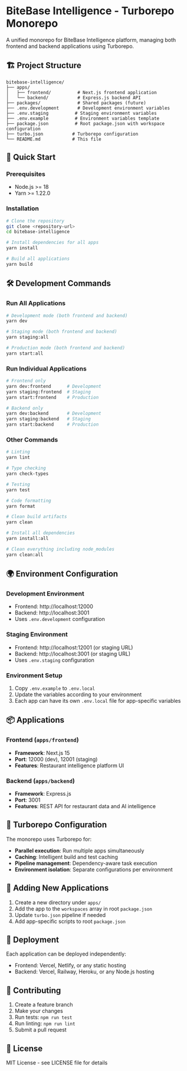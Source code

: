 # BiteBase Intelligence - Turborepo Monorepo

A unified monorepo for BiteBase Intelligence platform, managing both frontend and backend applications using Turborepo.

## 🏗️ Project Structure

```
bitebase-intelligence/
├── apps/
│   ├── frontend/          # Next.js frontend application
│   └── backend/           # Express.js backend API
├── packages/              # Shared packages (future)
├── .env.development       # Development environment variables
├── .env.staging          # Staging environment variables
├── .env.example          # Environment variables template
├── package.json          # Root package.json with workspace configuration
├── turbo.json           # Turborepo configuration
└── README.md            # This file
```

## 🚀 Quick Start

### Prerequisites
- Node.js >= 18
- Yarn >= 1.22.0

### Installation
```bash
# Clone the repository
git clone <repository-url>
cd bitebase-intelligence

# Install dependencies for all apps
yarn install

# Build all applications
yarn build
```

## 🛠️ Development Commands

### Run All Applications
```bash
# Development mode (both frontend and backend)
yarn dev

# Staging mode (both frontend and backend)
yarn staging:all

# Production mode (both frontend and backend)
yarn start:all
```

### Run Individual Applications
```bash
# Frontend only
yarn dev:frontend      # Development
yarn staging:frontend  # Staging
yarn start:frontend    # Production

# Backend only
yarn dev:backend       # Development
yarn staging:backend   # Staging
yarn start:backend     # Production
```

### Other Commands
```bash
# Linting
yarn lint

# Type checking
yarn check-types

# Testing
yarn test

# Code formatting
yarn format

# Clean build artifacts
yarn clean

# Install all dependencies
yarn install:all

# Clean everything including node_modules
yarn clean:all
```

## 🌍 Environment Configuration

### Development Environment
- Frontend: http://localhost:12000
- Backend: http://localhost:3001
- Uses `.env.development` configuration

### Staging Environment
- Frontend: http://localhost:12001 (or staging URL)
- Backend: http://localhost:3001 (or staging URL)
- Uses `.env.staging` configuration

### Environment Setup
1. Copy `.env.example` to `.env.local`
2. Update the variables according to your environment
3. Each app can have its own `.env.local` file for app-specific variables

## 📦 Applications

### Frontend (`apps/frontend`)
- **Framework**: Next.js 15
- **Port**: 12000 (dev), 12001 (staging)
- **Features**: Restaurant intelligence platform UI

### Backend (`apps/backend`)
- **Framework**: Express.js
- **Port**: 3001
- **Features**: REST API for restaurant data and AI intelligence

## 🔧 Turborepo Configuration

The monorepo uses Turborepo for:
- **Parallel execution**: Run multiple apps simultaneously
- **Caching**: Intelligent build and test caching
- **Pipeline management**: Dependency-aware task execution
- **Environment isolation**: Separate configurations per environment

## 📝 Adding New Applications

1. Create a new directory under `apps/`
2. Add the app to the `workspaces` array in root `package.json`
3. Update `turbo.json` pipeline if needed
4. Add app-specific scripts to root `package.json`

## 🚀 Deployment

Each application can be deployed independently:
- Frontend: Vercel, Netlify, or any static hosting
- Backend: Vercel, Railway, Heroku, or any Node.js hosting

## 🤝 Contributing

1. Create a feature branch
2. Make your changes
3. Run tests: `npm run test`
4. Run linting: `npm run lint`
5. Submit a pull request

## 📄 License

MIT License - see LICENSE file for details
